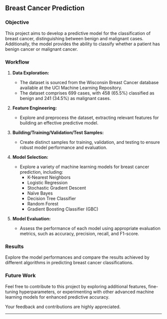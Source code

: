 ## Breast Cancer Prediction

### Objective

This project aims to develop a predictive model for the classification of breast cancer, distinguishing between benign and malignant cases. Additionally, the model provides the ability to classify whether a patient has benign cancer or malignant cancer.

### Workflow

1. **Data Exploration:**
   - The dataset is sourced from the Wisconsin Breast Cancer database available at the UCI Machine Learning Repository.
   - The dataset comprises 699 cases, with 458 (65.5%) classified as benign and 241 (34.5%) as malignant cases.

2. **Feature Engineering:**
   - Explore and preprocess the dataset, extracting relevant features for building an effective predictive model.

3. **Building/Training/Validation/Test Samples:**
   - Create distinct samples for training, validation, and testing to ensure robust model performance and evaluation.

4. **Model Selection:**
   - Explore a variety of machine learning models for breast cancer prediction, including:
     - K-Nearest Neighbors
     - Logistic Regression
     - Stochastic Gradient Descent
     - Naïve Bayes
     - Decision Tree Classifier
     - Random Forest
     - Gradient Boosting Classifier (GBC)

5. **Model Evaluation:**
   - Assess the performance of each model using appropriate evaluation metrics, such as accuracy, precision, recall, and F1-score.


### Results

Explore the model performances and compare the results achieved by different algorithms in predicting breast cancer classifications.

### Future Work

Feel free to contribute to this project by exploring additional features, fine-tuning hyperparameters, or experimenting with other advanced machine learning models for enhanced predictive accuracy.

Your feedback and contributions are highly appreciated.

---
